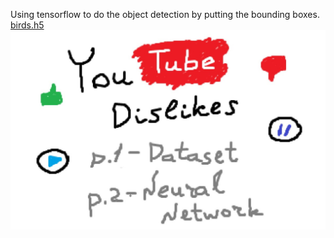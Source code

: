 Using tensorflow to do the object detection by putting the bounding boxes.
[birds.h5](https://drive.google.com/file/d/1-7WcXZ_DriwioFgJHPXMpNq-E-fgBC0L/view?usp=sharing)
![youtube_preview_full.jpg](youtube_preview_full.jpg)

